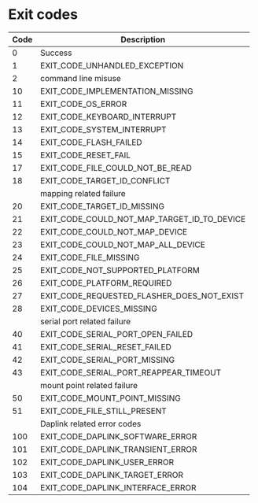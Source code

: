 # Exit codes
|Code|Description|
|----|-----------|
|0|Success|
|1|EXIT_CODE_UNHANDLED_EXCEPTION|
|2|command line misuse|
|10|EXIT_CODE_IMPLEMENTATION_MISSING|
|11|EXIT_CODE_OS_ERROR|
|12|EXIT_CODE_KEYBOARD_INTERRUPT|
|13|EXIT_CODE_SYSTEM_INTERRUPT|
|14|EXIT_CODE_FLASH_FAILED|
|15|EXIT_CODE_RESET_FAIL|
|17|EXIT_CODE_FILE_COULD_NOT_BE_READ|
|18|EXIT_CODE_TARGET_ID_CONFLICT|
||mapping related failure|
|20|EXIT_CODE_TARGET_ID_MISSING|
|21|EXIT_CODE_COULD_NOT_MAP_TARGET_ID_TO_DEVICE|
|22|EXIT_CODE_COULD_NOT_MAP_DEVICE|
|23|EXIT_CODE_COULD_NOT_MAP_ALL_DEVICE|
|24|EXIT_CODE_FILE_MISSING|
|25|EXIT_CODE_NOT_SUPPORTED_PLATFORM|
|26|EXIT_CODE_PLATFORM_REQUIRED|
|27|EXIT_CODE_REQUESTED_FLASHER_DOES_NOT_EXIST|
|28|EXIT_CODE_DEVICES_MISSING|
||serial port related failure |
|40|EXIT_CODE_SERIAL_PORT_OPEN_FAILED|
|41|EXIT_CODE_SERIAL_RESET_FAILED|
|42|EXIT_CODE_SERIAL_PORT_MISSING|
|43|EXIT_CODE_SERIAL_PORT_REAPPEAR_TIMEOUT|
||mount point related failure|
|50|EXIT_CODE_MOUNT_POINT_MISSING|
|51|EXIT_CODE_FILE_STILL_PRESENT|
||Daplink related error codes|
|100|EXIT_CODE_DAPLINK_SOFTWARE_ERROR|
|101|EXIT_CODE_DAPLINK_TRANSIENT_ERROR|
|102|EXIT_CODE_DAPLINK_USER_ERROR|
|103|EXIT_CODE_DAPLINK_TARGET_ERROR|
|104|EXIT_CODE_DAPLINK_INTERFACE_ERROR|
